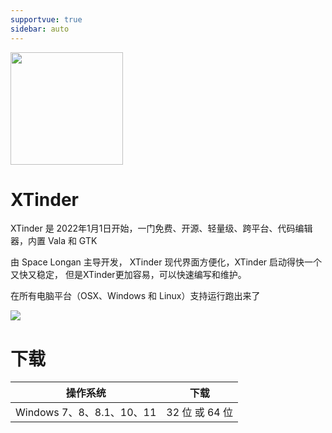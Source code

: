 ```yaml
---
supportvue: true
sidebar: auto
---
```


<img src="/xtinder-logo.svg" width = "180" height = "180"/>
 
# XTinder

XTinder 是 2022年1月1日开始，一门免费、开源、轻量级、跨平台、代码编辑器，内置 Vala 和 GTK

由 Space Longan 主导开发， XTinder 现代界面方便化，XTinder 启动得快一个又快又稳定， 但是XTinder更加容易，可以快速编写和维护。

在所有电脑平台（OSX、Windows 和 Linux）支持运行跑出来了


<img src="https://sciter.com/wp-content/uploads/2015/09/key-features-crossplatform.png"/>



# 下载

| 操作系统                  | 下载                  |
| ------------------------ |---------------------- | 
| Windows 7、8、8.1、10、11 | 32 位 或 64 位         |


